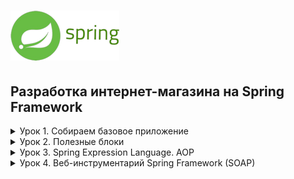# ![Spring logo](https://github.com/InsaneDan/InsaneDan/blob/main/spring.png) 
##  Разработка интернет-магазина на Spring Framework
<details>
<summary>Урок 1. Собираем базовое приложение</summary>

  1. При оформлении заказа нужно указать доп информацию: телефон, адрес доставки  
  2. Регистрация пользователей через отправку JSON  
     { "username": "bob", "password": "123", "email": "bob@gmail.com" }
  3. *Исследовательская* Загрузка товаров из файла
</details>
<details>
<summary>Урок 2. Полезные блоки</summary>

1. AOP: С помощью АОП посчитайте по каждому сервису суммарное время, уходящее на выполнение методов этих сервисов. 
   И по endpoint'у /statistic выдайте полученную статиcтику клиенту. Пример:  
        
        ProductService: 1200 ms
        OrderService: 95 ms
        UserService: 2000 ms

2. *Вынести список заказов пользователя на отдельную страницу
</details>

<details>
<summary>Урок 3. Spring Expression Language. AOP</summary>

1. Сделать из корзины сессионный бин
</details>

<details>
<summary>Урок 4. Веб-инструментарий Spring Framework (SOAP)</summary>

1. Добавить к магазину возможность выгрузки всех товаров и отдельных товаров по id через SOAP сервис

<details>
<summary>Комментарии</summary>

Запрос выгрузки **всех товаров** (getAllProductsRequest) возвращает список (getAllProductsResponse); запрос отдельных товаров **по ID** (getProductByIdRequest) и **по названию** (getProductByTitleRequest) - возвращает продукт в одинаковом для обоих случаев формате (getProductResponse).  
Сущности для SOAP сервиса, сервисы и эндпоинты ("контроллеры") размещены в пакете "soap".  
XSD-схемы – в папке "resources\xsds".  
Классы сущностей сгенерированы плагином jaxb2:xjc, находятся в пакете "entitiesWs".

Примеры запросов к SOAP сервису (POST http://localhost:8189/market/ws), ответы и wsdl-схемы - под катом ниже: 
<details>
<summary>● для продуктов</summary>
    
    -------------------------------- getProductByIdRequest ----------------------------------  
    
    <soapenv:Envelope xmlns:soapenv="http://schemas.xmlsoap.org/soap/envelope/"  
                      xmlns:p="http://ru.isakov.market/spring/market/ws/productsWs">  
        <soapenv:Header/>  
        <soapenv:Body>  
            <p:getProductByIdRequest>  
                <p:id>1</p:id>  
            </p:getProductByIdRequest>  
        </soapenv:Body>  
    </soapenv:Envelope>  

    -------------------------------- Response for getProductByIdRequest ---------------------  
      
    <SOAP-ENV:Envelope xmlns:SOAP-ENV="http://schemas.xmlsoap.org/soap/envelope/">  
        <SOAP-ENV:Header/>  
        <SOAP-ENV:Body>  
            <ns2:getProductResponse xmlns:ns2="http://ru.isakov.market/spring/market/ws/productsWs">  
                <ns2:product>  
                    <ns2:id>1</ns2:id>  
                    <ns2:title>Bread</ns2:title>  
                    <ns2:price>25.50</ns2:price>  
                </ns2:product>  
            </ns2:getProductResponse>  
        </SOAP-ENV:Body>  
    </SOAP-ENV:Envelope>  
      
    -------------------------------- getProductByTitleRequest --------------------------------
    
    <soapenv:Envelope xmlns:soapenv="http://schemas.xmlsoap.org/soap/envelope/"
                      xmlns:p="http://ru.isakov.market/spring/market/ws/productsWs">
        <soapenv:Header/>
        <soapenv:Body>
            <p:getProductByTitleRequest>
                <p:title>Milk</p:title>
            </p:getProductByTitleRequest>
        </soapenv:Body>
    </soapenv:Envelope>
    
    -------------------------------- Response for getProductByTitleRequest ------------------
    
    <SOAP-ENV:Envelope xmlns:SOAP-ENV="http://schemas.xmlsoap.org/soap/envelope/">
        <SOAP-ENV:Header/>
        <SOAP-ENV:Body>
            <ns2:getProductResponse xmlns:ns2="http://ru.isakov.market/spring/market/ws/productsWs">
                <ns2:product>
                    <ns2:id>2</ns2:id>
                    <ns2:title>Milk</ns2:title>
                    <ns2:price>80.40</ns2:price>
                </ns2:product>
            </ns2:getProductResponse>
        </SOAP-ENV:Body>
    </SOAP-ENV:Envelope>
    
    -------------------------------- getAllProductsRequest ----------------------------------
    
    <soapenv:Envelope xmlns:soapenv="http://schemas.xmlsoap.org/soap/envelope/"
                      xmlns:p="http://ru.isakov.market/spring/market/ws/productsWs">
        <soapenv:Header/>
        <soapenv:Body>
            <p:getAllProductsRequest/>
        </soapenv:Body>
    </soapenv:Envelope>
    
    -------------------------------- Response for getAllProductsRequest ---------------------
    
    <SOAP-ENV:Envelope xmlns:SOAP-ENV="http://schemas.xmlsoap.org/soap/envelope/">
        <SOAP-ENV:Header/>
        <SOAP-ENV:Body>
            <ns2:getAllProductsResponse xmlns:ns2="http://ru.isakov.market/spring/market/ws/productsWs">
                <ns2:products>
                    <ns2:id>1</ns2:id>
                    <ns2:title>Bread</ns2:title>
                    <ns2:price>25.50</ns2:price>
                </ns2:products>
                <ns2:products>
                    <ns2:id>2</ns2:id>
                    <ns2:title>Milk</ns2:title>
                    <ns2:price>80.40</ns2:price>
                </ns2:products>
                <ns2:products>
                    <ns2:id>3</ns2:id>
                    <ns2:title>Cheese</ns2:title>
                    <ns2:price>325.00</ns2:price>
                </ns2:products>
            </ns2:getAllProductsResponse>
        </SOAP-ENV:Body>
    </SOAP-ENV:Envelope>
    
    -------------- Запрос wsdl-файла (Web Services Description Language) --------------------
    GET http://localhost:8189/market/ws/products.wsdl
    -----------------------------------------------------------------------------------------
    <?xml version="1.0" encoding="UTF-8" standalone="no"?>
    <wsdl:definitions xmlns:wsdl="http://schemas.xmlsoap.org/wsdl/" xmlns:sch="http://ru.isakov.market/spring/market/ws/productsWs" xmlns:soap="http://schemas.xmlsoap.org/wsdl/soap/" xmlns:tns="http://ru.isakov.market/spring/market/ws/products" targetNamespace="http://ru.isakov.market/spring/market/ws/products">
        <wsdl:types>
            <xs:schema xmlns:pns="http://ru.isakov.market/spring/market/ws/productsWs" xmlns:xs="http://www.w3.org/2001/XMLSchema" elementFormDefault="qualified" targetNamespace="http://ru.isakov.market/spring/market/ws/productsWs">
                <xs:element name="getProductByTitleRequest">
                    <xs:complexType>
                        <xs:sequence>
                            <xs:element name="title" type="xs:string"/>
                        </xs:sequence>
                    </xs:complexType>
                </xs:element>
                <xs:element name="getProductByIdRequest">
                    <xs:complexType>
                        <xs:sequence>
                            <xs:element name="id" type="xs:long"/>
                        </xs:sequence>
                    </xs:complexType>
                </xs:element>
                <xs:element name="getAllProductsRequest">
                    <xs:complexType/>
                </xs:element>
                <xs:element name="getProductResponse">
                    <xs:complexType>
                        <xs:sequence>
                            <xs:element name="product" type="pns:productWs"/>
                        </xs:sequence>
                    </xs:complexType>
                </xs:element>
                <xs:element name="getAllProductsResponse">
                    <xs:complexType>
                        <xs:sequence>
                            <xs:element maxOccurs="unbounded" name="products" type="pns:productWs"/>
                        </xs:sequence>
                    </xs:complexType>
                </xs:element>
                <xs:complexType name="productWs">
                    <xs:sequence>
                        <xs:element name="id" type="xs:long"/>
                        <xs:element name="title" type="xs:string"/>
                        <xs:element name="price" type="xs:decimal"/>
                    </xs:sequence>
                </xs:complexType>
            </xs:schema>
        </wsdl:types>
        <wsdl:message name="getAllProductsRequest">
            <wsdl:part element="sch:getAllProductsRequest" name="getAllProductsRequest">
        </wsdl:part>
        </wsdl:message>
        <wsdl:message name="getAllProductsResponse">
            <wsdl:part element="sch:getAllProductsResponse" name="getAllProductsResponse">
        </wsdl:part>
        </wsdl:message>
        <wsdl:message name="getProductByIdRequest">
            <wsdl:part element="sch:getProductByIdRequest" name="getProductByIdRequest">
        </wsdl:part>
        </wsdl:message>
        <wsdl:message name="getProductResponse">
            <wsdl:part element="sch:getProductResponse" name="getProductResponse">
        </wsdl:part>
        </wsdl:message>
        <wsdl:message name="getProductByTitleRequest">
            <wsdl:part element="sch:getProductByTitleRequest" name="getProductByTitleRequest">
        </wsdl:part>
        </wsdl:message>
        <wsdl:portType name="ProductsPort">
            <wsdl:operation name="getAllProducts">
                <wsdl:input message="tns:getAllProductsRequest" name="getAllProductsRequest">
        </wsdl:input>
                <wsdl:output message="tns:getAllProductsResponse" name="getAllProductsResponse">
        </wsdl:output>
            </wsdl:operation>
            <wsdl:operation name="getProductById">
                <wsdl:input message="tns:getProductByIdRequest" name="getProductByIdRequest">
        </wsdl:input>
            </wsdl:operation>
            <wsdl:operation name="getProduct">
                <wsdl:output message="tns:getProductResponse" name="getProductResponse">
        </wsdl:output>
            </wsdl:operation>
            <wsdl:operation name="getProductByTitle">
                <wsdl:input message="tns:getProductByTitleRequest" name="getProductByTitleRequest">
        </wsdl:input>
            </wsdl:operation>
        </wsdl:portType>
        <wsdl:binding name="ProductsPortSoap11" type="tns:ProductsPort">
            <soap:binding style="document" transport="http://schemas.xmlsoap.org/soap/http"/>
            <wsdl:operation name="getAllProducts">
                <soap:operation soapAction=""/>
                <wsdl:input name="getAllProductsRequest">
                    <soap:body use="literal"/>
                </wsdl:input>
                <wsdl:output name="getAllProductsResponse">
                    <soap:body use="literal"/>
                </wsdl:output>
            </wsdl:operation>
            <wsdl:operation name="getProductById">
                <soap:operation soapAction=""/>
                <wsdl:input name="getProductByIdRequest">
                    <soap:body use="literal"/>
                </wsdl:input>
            </wsdl:operation>
            <wsdl:operation name="getProduct">
                <soap:operation soapAction=""/>
                <wsdl:output name="getProductResponse">
                    <soap:body use="literal"/>
                </wsdl:output>
            </wsdl:operation>
            <wsdl:operation name="getProductByTitle">
                <soap:operation soapAction=""/>
                <wsdl:input name="getProductByTitleRequest">
                    <soap:body use="literal"/>
                </wsdl:input>
            </wsdl:operation>
        </wsdl:binding>
        <wsdl:service name="ProductsPortService">
            <wsdl:port binding="tns:ProductsPortSoap11" name="ProductsPortSoap11">
                <soap:address location="http://localhost:8189/market/ws"/>
            </wsdl:port>
        </wsdl:service>
    </wsdl:definitions>

</details>

<details>
<summary>● для категорий</summary>

    -------------------------------- getCategoryByTitleRequest --------------------------  
    
    <soapenv:Envelope xmlns:soapenv="http://schemas.xmlsoap.org/soap/envelope/"
              xmlns:c="http://ru.isakov.market/spring/market/ws/categoriesWs">
        <soapenv:Header/>
        <soapenv:Body>
            <c:getCategoryByTitleRequest>
                <c:title>Food</c:title>
            </c:getCategoryByTitleRequest>
        </soapenv:Body>
    </soapenv:Envelope>
    
    -------------------------------- Response for getCategoryByTitleRequest -------------  

    <SOAP-ENV:Envelope xmlns:SOAP-ENV="http://schemas.xmlsoap.org/soap/envelope/">
        <SOAP-ENV:Header/>
        <SOAP-ENV:Body>
            <ns2:getCategoryByTitleResponse xmlns:ns2="http://ru.isakov.market/spring/market/ws/categoriesWs" xmlns:ns3="http://ru.isakov.market/spring/market/ws/productsWs">
                <ns2:category>
                    <ns2:title>Food</ns2:title>
                    <ns2:products>
                        <ns3:id>1</ns3:id>
                        <ns3:title>Bread</ns3:title>
                        <ns3:price>25.50</ns3:price>
                    </ns2:products>
                    <ns2:products>
                        <ns3:id>2</ns3:id>
                        <ns3:title>Milk</ns3:title>
                        <ns3:price>80.40</ns3:price>
                    </ns2:products>
                    <ns2:products>
                        <ns3:id>3</ns3:id>
                        <ns3:title>Cheese</ns3:title>
                        <ns3:price>325.00</ns3:price>
                    </ns2:products>
                </ns2:category>
            </ns2:getCategoryByTitleResponse>
        </SOAP-ENV:Body>
    </SOAP-ENV:Envelope>
    
    -------------- Запрос wsdl-файла (Web Services Description Language) --------------------
    GET http://localhost:8189/market/ws/categories.wsdl
    -----------------------------------------------------------------------------------------
    
    <?xml version="1.0" encoding="UTF-8" standalone="no"?>
    <wsdl:definitions xmlns:wsdl="http://schemas.xmlsoap.org/wsdl/" xmlns:sch="http://ru.isakov.market/spring/market/ws/categoriesWs" xmlns:soap="http://schemas.xmlsoap.org/wsdl/soap/" xmlns:tns="http://ru.isakov.market/spring/market/ws/categoriesWs" targetNamespace="http://ru.isakov.market/spring/market/ws/categoriesWs">
        <wsdl:types>
            <xs:schema xmlns:cns="http://ru.isakov.market/spring/market/ws/categoriesWs" xmlns:pns="http://ru.isakov.market/spring/market/ws/productsWs" xmlns:xs="http://www.w3.org/2001/XMLSchema" elementFormDefault="qualified" targetNamespace="http://ru.isakov.market/spring/market/ws/categoriesWs">
                <xs:import namespace="http://ru.isakov.market/spring/market/ws/productsWs" schemaLocation="products.xsd"/>
                <xs:element name="getCategoryByTitleRequest">
                    <xs:complexType>
                        <xs:sequence>
                            <xs:element name="title" type="xs:string"/>
                        </xs:sequence>
                    </xs:complexType>
                </xs:element>
                <xs:element name="getCategoryByTitleResponse">
                    <xs:complexType>
                        <xs:sequence>
                            <xs:element name="category" type="cns:categoryWs"/>
                        </xs:sequence>
                    </xs:complexType>
                </xs:element>
                <xs:complexType name="categoryWs">
                    <xs:sequence>
                        <xs:element name="title" type="xs:string"/>
                        <xs:element maxOccurs="unbounded" name="products" type="pns:productWs"/>
                    </xs:sequence>
                </xs:complexType>
            </xs:schema>
        </wsdl:types>
        <wsdl:message name="getCategoryByTitleRequest">
            <wsdl:part element="tns:getCategoryByTitleRequest" name="getCategoryByTitleRequest">
        </wsdl:part>
        </wsdl:message>
        <wsdl:message name="getCategoryByTitleResponse">
            <wsdl:part element="tns:getCategoryByTitleResponse" name="getCategoryByTitleResponse">
        </wsdl:part>
        </wsdl:message>
        <wsdl:portType name="CategoriesPort">
            <wsdl:operation name="getCategoryByTitle">
                <wsdl:input message="tns:getCategoryByTitleRequest" name="getCategoryByTitleRequest">
        </wsdl:input>
                <wsdl:output message="tns:getCategoryByTitleResponse" name="getCategoryByTitleResponse">
        </wsdl:output>
            </wsdl:operation>
        </wsdl:portType>
        <wsdl:binding name="CategoriesPortSoap11" type="tns:CategoriesPort">
            <soap:binding style="document" transport="http://schemas.xmlsoap.org/soap/http"/>
            <wsdl:operation name="getCategoryByTitle">
                <soap:operation soapAction=""/>
                <wsdl:input name="getCategoryByTitleRequest">
                    <soap:body use="literal"/>
                </wsdl:input>
                <wsdl:output name="getCategoryByTitleResponse">
                    <soap:body use="literal"/>
                </wsdl:output>
            </wsdl:operation>
        </wsdl:binding>
        <wsdl:service name="CategoriesPortService">
            <wsdl:port binding="tns:CategoriesPortSoap11" name="CategoriesPortSoap11">
                <soap:address location="http://localhost:8189/market/ws"/>
            </wsdl:port>
        </wsdl:service>
    </wsdl:definitions>

</details>

</details>
</details>